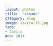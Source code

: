 ```yaml
---
layout: photos
title:  "armado"
category: blog
image: tavira-35.jpg
tags:
- tavira
ano: 2014
---
```




